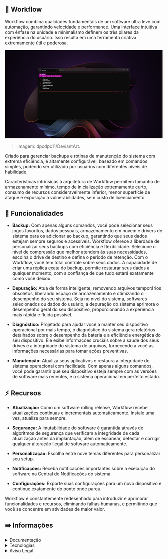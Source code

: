 ## :mechanical_arm: Workflow
Workflow combina qualidades fundamentais de um software ultra leve com automação, garantindo velocidade e performance. Uma interface intuitiva com ênfase na unidade e minimalismo definem os três pilares da experiência do usuário. Isso resulta em uma ferramenta criativa extremamente útil e poderosa.

![](https://github.com/2uj1m28ohz/Workflow/blob/main/Intro.png)
> Imagem: dpcdpc11/DeviantArt.

Criado para gerenciar backups e rotinas de manutenção do sistema com extrema eficiência, é altamente configurável, baseado em comandos simples, podendo ser utilizado por usuários com diferentes níveis de habilidade.

Características intrínsicas à arquitetura de Workflow permitem tamanho de armazenamento mínimo, tempo de inicialização extremamente curto, consumo de recursos consideravelmente inferior, menor superfície de ataque e exposição a vulnerabilidades, sem custo de licenciamento.

## :rocket: Funcionalidades
- **Backup:** Com apenas alguns comandos, você pode selecionar seus jogos favoritos, dados pessoais, armazenamento em nuvem e drivers de sistema para os adicionar ao backup, garantindo que seus dados estejam sempre seguros e acessíveis. Workflow oferece a liberdade de personalizar seus backups com eficiência e flexibilidade. Selecione o nível de compressão que melhor atendem às suas necessidades, escolha o drive de destino e defina o período de retenção. Com o Workflow, você tem total controle sobre seus dados. A capacidade de criar uma réplica exata do backup, permite restaurar seus dados a qualquer momento, com a confiança de que tudo estará exatamente como você deixou.

- **Depuração:** Atua de forma inteligente, removendo arquivos temporários obsoletos, liberando espaço de armazenamento e otimizando o desempenho do seu sistema. Seja no nível do sistema, softwares selecionados ou dados do usuário, a depuração do sistema aprimora o desempenho geral do seu dispositivo, proporcionando a experiência mais rápida e fluida possível.

- **Diagnóstico:** Projetado para ajudar você a manter seu dispositivo operacional por mais tempo, o diagnóstico do sistema gera relatórios detalhados sobre o desempenho da bateria e a eficiência energética do seu dispositivo. Ele exibe informações cruciais sobre a saúde dos seus drives e a integridade do sistema de arquivos, fornecendo a você as informações necessárias para tomar ações preventivas.

- **Manutenção:** Atualiza seus aplicativos e restaura a integridade do sistema operacional com facilidade. Com apenas alguns comandos, você pode garantir que seu dispositivo esteja sempre com as versões de software mais recentes, e o sistema operacional em perfeito estado.

## :zap: Recursos
- **Atualização:** Como um software rolling release, Workflow recebe atualizações contínuas e incrementais automaticamente. Instale uma vez, atualize para sempre.

- **Segurança:** A imutabilidade do software é garantida através de algoritmos de segurança que verificam a integridade de cada atualização antes da implantação, além de escanear, detectar e corrigir qualquer alteração ilegal de software automaticamente.

- **Personalização:** Escolha entre nove temas diferentes para personalizar seu setup.

- **Notificações:** Receba notificações importantes sobre a execução do software na Central de Notificações do sistema.

- **Configurações:** Exporte suas configurações para um novo dispositivo e continue exatamente do ponto onde parou.

Workflow é constantemente redesenhado para introduzir e aprimorar funcionalidades e recursos, eliminando falhas humanas, e permitindo que você se concentre em atividades de maior valor.

## :arrow_right: Informações

<details>
<summary>Documentação</summary>

- [FAQ](https://github.com/2uj1m28ohz/Workflow/blob/main/FAQ.md)
- [Ajuda](https://github.com/2uj1m28ohz/Workflow/blob/main/Help.md)
- [Navegação](https://github.com/2uj1m28ohz/Workflow/blob/main/Navigation.md)
- [Evolução](https://github.com/2uj1m28ohz/Workflow/blob/main/Evolution.md)
- [Estrutura](https://github.com/2uj1m28ohz/Workflow/blob/main/Structure.md)
- [Código-fonte](https://github.com/2uj1m28ohz/Workflow/blob/main/SourceCode.md)
- [Contribuindo](https://github.com/2uj1m28ohz/Workflow/blob/main/CONTRIBUTING.md)
- [Política de Suporte](https://github.com/2uj1m28ohz/Workflow/blob/main/SUPPORT.md)
- [Licença de Software](https://github.com/2uj1m28ohz/Workflow/blob/main/LICENSE.md)
- [Código de Conduta](https://github.com/2uj1m28ohz/Workflow/blob/main/CODE_OF_CONDUCT.md)

</details>

<details>
<summary>Tecnologias</summary>

- [PowerShell](https://github.com/powershell/powershell)
- [Terminal](https://github.com/microsoft/terminal)
- [VS Code](https://github.com/microsoft/vscode)
- [7-Zip](https://7-zip.org)
- [LibreOffice](https://libreoffice.org)
- [GIMP](https://gimp.org)
- [Unsplash](https://unsplash.com)
- [ChatGPT](https://chat.openai.com)
- [Copilot](https://copilot.microsoft.com)

</details>

<details>
<summary>Aviso Legal</summary>

Todas as outras marcas mencionadas são de propriedade de seus respectivos proprietários.

</details>
